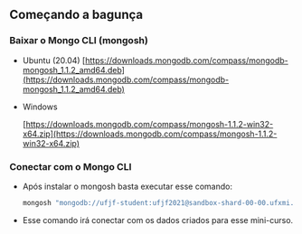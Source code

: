 ## Começando a bagunça

### Baixar o Mongo CLI (mongosh)
- Ubuntu (20.04)
[https://downloads.mongodb.com/compass/mongodb-mongosh_1.1.2_amd64.deb](https://downloads.mongodb.com/compass/mongodb-mongosh_1.1.2_amd64.deb)
- Windows
    
    [https://downloads.mongodb.com/compass/mongosh-1.1.2-win32-x64.zip](https://downloads.mongodb.com/compass/mongosh-1.1.2-win32-x64.zip)

### Conectar com o Mongo CLI

- Após instalar o mongosh basta executar esse comando:
    
    ```bash
    mongosh "mongodb://ufjf-student:ufjf2021@sandbox-shard-00-00.ufxmi.mongodb.net:27017,sandbox-shard-00-01.ufxmi.mongodb.net:27017,sandbox-shard-00-02.ufxmi.mongodb.net:27017/sample_airbnb?ssl=true&replicaSet=atlas-s3wrmy-shard-0&authSource=admin&retryWrites=true&w=majority"
    ```
    
- Esse comando irá conectar com os dados criados para esse mini-curso.